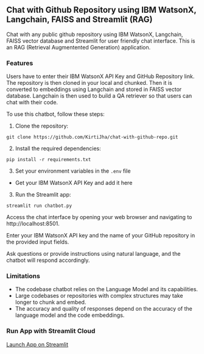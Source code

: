 ## Chat with Github Repository using IBM WatsonX, Langchain, FAISS and Streamlit (RAG)

Chat with any public github repository using IBM WatsonX, Langchain, FAISS vector database and Streamlit for user friendly chat interface. This is an RAG (Retrieval Augmentented Generation) application.

### Features

Users have to enter their IBM WatsonX API Key and GitHub Repository link. The repository is then cloned in your local and chunked. Then it is converted to embeddings using Langchain and stored in FAISS vector database. Langchain is then used to build a QA retriever so that users can chat with their code.

To use this chatbot, follow these steps:

1. Clone the repository:

`git clone https://github.com/KirtiJha/chat-with-github-repo.git`

2. Install the required dependencies:

`pip install -r requirements.txt`

3. Set your environment variables in the `.env` file

- Get your IBM WatsonX API Key and add it here

3. Run the Streamlit app:

`streamlit run chatbot.py`

Access the chat interface by opening your web browser and navigating to http://localhost:8501.

Enter your IBM WatsonX API key and the name of your GitHub repository in the provided input fields.

Ask questions or provide instructions using natural language, and the chatbot will respond accordingly.

### Limitations

- The codebase chatbot relies on the Language Model and its capabilities.
- Large codebases or repositories with complex structures may take longer to chunk and embed.
- The accuracy and quality of responses depend on the accuracy of the language model and the code embeddings.

### Run App with Streamlit Cloud

[Launch App on Streamlit](https://ask-codebase.streamlit.app/)

